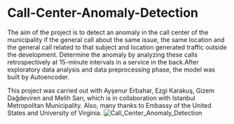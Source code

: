# Call-Center-Anomaly-Detection

The aim of the project is to detect an anomaly in the call center of the municipality if the general call about the same issue, the same location and the general call related to that subject and location generated traffic outside the development. Determine the anomaly by analyzing these calls retrospectively at 15-minute intervals in a service in the back.After exploratory data analysis and data preprocessing phase, the model was built by Autoencoder.

This project was carried out with Ayşenur Erbahar, Ezgi Karakuş, Gizem Dağdeviren and Melih Sarı, which is in collaboration with Istanbul Metropolitan Municipality.
Also, many thanks to Embassy of the United States and University of Virginia.
![Call_Center_Anomaly_Detection](https://user-images.githubusercontent.com/55879188/112756988-4b1c4900-8ff0-11eb-9181-4232f8ca0590.png)
